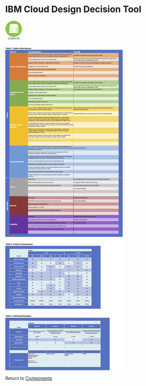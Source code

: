 # IBM Cloud Design Decision Tool 

![Compute](/images/compute_icon.png)

![Options](/images/compute.png)

Return to [Components](README.md)
